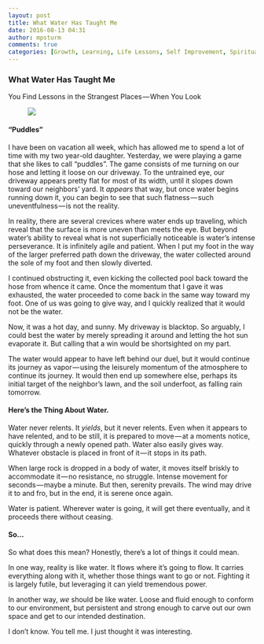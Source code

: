 ```yaml
---
layout: post
title: What Water Has Taught Me
date: 2016-08-13 04:31
author: mpsturm
comments: true
categories: [Growth, Learning, Life Lessons, Self Improvement, Spirituality, Uncategorized]
---
```




<h3>What Water Has Taught Me</h3>
<p>You Find Lessons in the Strangest Places — When You Look</p>

<figure>

<img src="https://cdn-images-1.medium.com/max/900/1*3XzdtY7u0RBwgG9qNb6B_w.jpeg">
</figure>

<h4>“Puddles”</h4>
<p>I have been on vacation all week, which has allowed me to spend a lot of time with my two year-old daughter. Yesterday, we were playing a game that she likes to call “puddles”. The game consists of me turning on our hose and letting it loose on our driveway. To the untrained eye, our driveway appears pretty flat for most of its width, until it slopes down toward our neighbors’ yard. It <em>appears</em> that way, but once water begins running down it, you can begin to see that such flatness — such uneventfulness — is not the reality.</p>
<p>In reality, there are several crevices where water ends up traveling, which reveal that the surface is more uneven than meets the eye. But beyond water’s ability to reveal what is not superficially noticeable is water’s intense perseverance. It is infinitely agile and patient. When I put my foot in the way of the larger preferred path down the driveway, the water collected around the sole of my foot and then slowly diverted.</p>
<p>I continued obstructing it, even kicking the collected pool back toward the hose from whence it came. Once the momentum that I gave it was exhausted, the water proceeded to come back in the same way toward my foot. One of us was going to give way, and I quickly realized that it would not be the water.</p>
<p>Now, it was a hot day, and sunny. My driveway is blacktop. So arguably, I could best the water by merely spreading it around and letting the hot sun evaporate it. But calling that a win would be shortsighted on my part.</p>
<p>The water would appear to have left behind our duel, but it would continue its journey as vapor — using the leisurely momentum of the atmosphere to continue its journey. It would then end up somewhere else, perhaps its initial target of the neighbor’s lawn, and the soil underfoot, as falling rain tomorrow.</p>
<h4>Here’s the Thing About Water.</h4>
<p>Water never relents. It <em>yields</em>, but it never relents. Even when it appears to have relented, and to be still, it is prepared to move — at a moments notice, quickly through a newly opened path. Water also easily gives way. Whatever obstacle is placed in front of it — it stops in its path.</p>
<p>When large rock is dropped in a body of water, it moves itself briskly to accommodate it — no resistance, no struggle. Intense movement for seconds — maybe a minute. But then, serenity prevails. The wind may drive it to and fro, but in the end, it is serene once again.</p>
<p>Water is patient. Wherever water is going, it will get there eventually, and it proceeds there without ceasing.</p>
<h4>So…</h4>
<p>So what does this mean? Honestly, there’s a lot of things it could mean.</p>
<p>In one way, reality is like water. It flows where it’s going to flow. It carries everything along with it, whether those things want to go or not. Fighting it is largely futile, but leveraging it can yield tremendous power.</p>
<p>In another way, <em>we</em> should be like water. Loose and fluid enough to conform to our environment, but persistent and strong enough to carve out our own space and get to our intended destination.</p>
<p>I don’t know. You tell me. I just thought it was interesting.</p>


